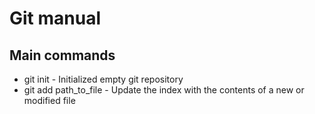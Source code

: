 # Git manual
## Main commands
* git init - Initialized empty git repository
* git add path_to_file - Update the index with the contents of a new or modified file